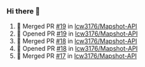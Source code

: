 ### Hi there 👋

<!--
**lcw3176/lcw3176** is a ✨ _special_ ✨ repository because its `README.md` (this file) appears on your GitHub profile.

Here are some ideas to get you started:

- 🔭 I’m currently working on ...
- 🌱 I’m currently learning ...
- 👯 I’m looking to collaborate on ...
- 🤔 I’m looking for help with ...
- 💬 Ask me about ...
- 📫 How to reach me: ...
- 😄 Pronouns: ...
- ⚡ Fun fact: ...
-->


<!--START_SECTION:activity-->
1. 🎉 Merged PR [#19](https://github.com/lcw3176/Mapshot-API/pull/19) in [lcw3176/Mapshot-API](https://github.com/lcw3176/Mapshot-API)
2. 💪 Opened PR [#19](https://github.com/lcw3176/Mapshot-API/pull/19) in [lcw3176/Mapshot-API](https://github.com/lcw3176/Mapshot-API)
3. 🎉 Merged PR [#18](https://github.com/lcw3176/Mapshot-API/pull/18) in [lcw3176/Mapshot-API](https://github.com/lcw3176/Mapshot-API)
4. 💪 Opened PR [#18](https://github.com/lcw3176/Mapshot-API/pull/18) in [lcw3176/Mapshot-API](https://github.com/lcw3176/Mapshot-API)
5. 🎉 Merged PR [#17](https://github.com/lcw3176/Mapshot-API/pull/17) in [lcw3176/Mapshot-API](https://github.com/lcw3176/Mapshot-API)
<!--END_SECTION:activity-->

